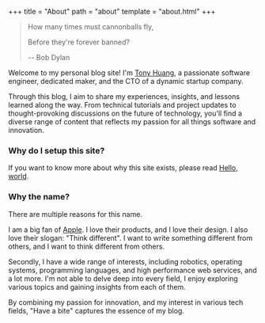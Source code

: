 +++
title = "About"
path = "about"
template = "about.html"
+++

> How many times must cannonballs fly,
>
> Before they're forever banned?
>
> -- Bob Dylan

Welcome to my personal blog site! I'm [Tony Huang](https://twitter.com/greatony), a passionate software engineer, dedicated maker, and the CTO of a dynamic startup company.

Through this blog, I aim to share my experiences, insights, and lessons learned along the way. From technical tutorials and project updates to thought-provoking discussions on the future of technology, you'll find a diverse range of content that reflects my passion for all things software and innovation.

### Why do I setup this site?

If you want to know more about why this site exists, please read [Hello, world](../hello-world.md).

### Why the name?

There are multiple reasons for this name.

I am a big fan of [Apple](https://www.apple.com). I love their products, and I love their design. I also love their slogan: "Think different". I want to write something different from others, and I want to think different from others.

Secondly, I have a wide range of interests, including robotics, operating systems, programming languages, and high performance web services, and a lot more. I'm not able to delve deep into every field, I enjoy exploring various topics and gaining insights from each of them.

By combining my passion for innovation, and my interest in various tech fields, "Have a bite" captures the essence of my blog.
